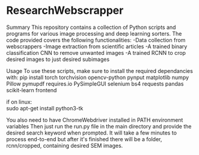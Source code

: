 # ResearchWebscrapper
Summary
This repository contains a collection of Python scripts and programs for various image processing and deep learning sorters. The code provided covers the following functionalities:
-Data collection from webscrappers
-Image extraction from scientific articles
-A trained binary classification CNN to remove unwanted images
-A trained RCNN to crop desired images to just desired subimages

Usage
To use these scripts, make sure to install the required dependancies with:
pip install torch torchvision opencv-python pynput matplotlib numpy Pillow pymupdf requires.io PySimpleGUI selenium bs4 requests pandas scikit-learn frontend

if on linux:    
    sudo apt-get install python3-tk

You also need to have ChromeWebdriver installed in PATH environment variables
Then just run the run.py file in the main directory and provide the desired search keyword when prompted. It will take a few minutes to process end-to-end but after it's finished there will be a folder, rcnn/cropped, containing desired SEM images.
